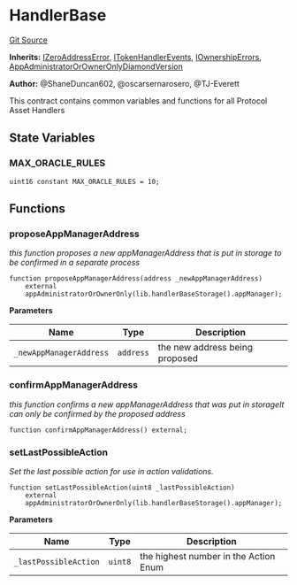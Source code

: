 # HandlerBase
[Git Source](https://github.com/thrackle-io/tron/blob/bcbcc01a5b28a551282aabeb3b2db849eb2ab94f/src/client/token/handler/ruleContracts/HandlerBase.sol)

**Inherits:**
[IZeroAddressError](/src/common/IErrors.sol/interface.IZeroAddressError.md), [ITokenHandlerEvents](/src/common/IEvents.sol/interface.ITokenHandlerEvents.md), [IOwnershipErrors](/src/common/IErrors.sol/interface.IOwnershipErrors.md), [AppAdministratorOrOwnerOnlyDiamondVersion](/src/client/token/handler/common/AppAdministratorOrOwnerOnlyDiamondVersion.sol/contract.AppAdministratorOrOwnerOnlyDiamondVersion.md)

**Author:**
@ShaneDuncan602, @oscarsernarosero, @TJ-Everett

This contract contains common variables and functions for all Protocol Asset Handlers


## State Variables
### MAX_ORACLE_RULES

```solidity
uint16 constant MAX_ORACLE_RULES = 10;
```


## Functions
### proposeAppManagerAddress

*this function proposes a new appManagerAddress that is put in storage to be confirmed in a separate process*


```solidity
function proposeAppManagerAddress(address _newAppManagerAddress)
    external
    appAdministratorOrOwnerOnly(lib.handlerBaseStorage().appManager);
```
**Parameters**

|Name|Type|Description|
|----|----|-----------|
|`_newAppManagerAddress`|`address`|the new address being proposed|


### confirmAppManagerAddress

*this function confirms a new appManagerAddress that was put in storageIt can only be confirmed by the proposed address*


```solidity
function confirmAppManagerAddress() external;
```

### setLastPossibleAction

*Set the last possible action for use in action validations.*


```solidity
function setLastPossibleAction(uint8 _lastPossibleAction)
    external
    appAdministratorOrOwnerOnly(lib.handlerBaseStorage().appManager);
```
**Parameters**

|Name|Type|Description|
|----|----|-----------|
|`_lastPossibleAction`|`uint8`|the highest number in the Action Enum|


